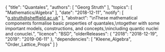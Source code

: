 {
    "title": "Quantales",
    "authors": [
        "Georg Struth"
    ],
    "topics": [
        "Mathematics/Algebra"
    ],
    "date": "2018-12-11",
    "notify": [
        "g.struth@sheffield.ac.uk"
    ],
    "abstract": "\nThese mathematical components formalise basic properties of quantales,\ntogether with some important models, constructions, and concepts,\nincluding quantic nuclei and conuclei.",
    "licence": "BSD",
    "olderReleases": {
        "2018": "2018-12-19",
        "2019": "2019-06-11"
    },
    "dependencies": [
        "Kleene_Algebra",
        "Order_Lattice_Props"
    ]
}